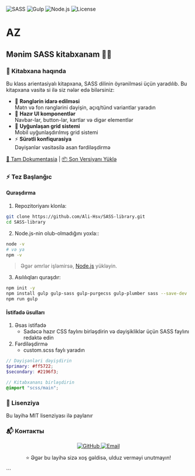 ![SASS](https://img.shields.io/badge/SASS-hotpink.svg?style=for-the-badge&logo=SASS&logoColor=white)
![Gulp](https://img.shields.io/badge/Gulp-CF4647?style=for-the-badge&logo=gulp&logoColor=white)
![Node.js](https://img.shields.io/badge/Node.js-339933?style=for-the-badge&logo=nodedotjs&logoColor=white)
![License](https://img.shields.io/badge/License-MIT-blue.svg?style=for-the-badge)
# AZ
## Mənim SASS kitabxanam 🎨✨

### 🌟 Kitabxana haqında

Bu klass arientasiyalı kitapxana, SASS dilinin öyrənilməsi üçün yaradılıb. Bu kitapxana vasitə si ilə siz nələr edə bilərsiniz:

- 🎨 **Rənglərin idarə edilməsi**  
  Mətn və fon rənglərini dəyişin, açıq/tünd variantlar yaradın
- 🧩 **Hazır UI komponentlər**  
  Navbar-lar, button-lar, kartlar və digər elementlər
- 📱 **Uyğunlaşan grid sistemi**  
  Mobil uyğunlaşdırılmış grid sistemi
- ⚡ **Sürətli konfiqurasiya**  
  Dəyişənlər vasitəsilə asan fərdiləşdirmə

[📝 Tam Dokumentasia](#) | [📦 Son Versiyanı Yüklə](https://github.com/Ali-Hsv/SASS-library/archive/refs/heads/main.zip)

### ⚡ Tez Başlanğıc

#### Quraşdırma

1. Repozitoriyanı klonla:
```bash
git clone https://github.com/Ali-Hsv/SASS-library.git
cd SASS-library
```
2. Node.js-nin olub-olmadığını yoxla::
```bash
node -v
# və ya
npm -v
```

> Əgər əmrlər işləmirsə, [Node.js](https://nodejs.org/en) yükləyin.

3. Asılılıqları quraşdır:
```bash
npm init -y
npm install gulp gulp-sass gulp-purgecss gulp-plumber sass --save-dev
npm run gulp
```

#### İstifadə üsulları

1. Əsas istifadə
   - Sadəcə hazır CSS faylını birləşdirin və dəyişikliklər üçün SASS faylını redaktə edin
2. Fərdiləşdirmə
   - custom.scss faylı yaradın
```scss
// Dəyişənləri dəyişdirin
$primary: #ff5722;
$secondary: #2196f3;

// Kitabxananı birləşdirin
@import "scss/main";
```
### 📜 Lisenziya
Bu layihə MIT lisenziyası ilə paylanır

### 📬 Контакты
<div align="center"> <a href="https://github.com/Ali-Hsv"> <img src="https://img.shields.io/badge/GitHub-181717?style=for-the-badge&logo=github&logoColor=white" alt="GitHub"> </a> <a href="mailto:ваш@email.com"> <img src="https://img.shields.io/badge/Email-D14836?style=for-the-badge&logo=gmail&logoColor=white" alt="Email"> </a> </div>

<div align="center"> <p>⭐ Əgər bu layihə sizə xoş gəldisə, ulduz verməyi unutmayın!</p> </div> ```


